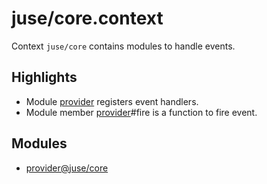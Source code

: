 # juse/core.context

Context `juse/core` contains modules to handle events.

## Highlights

* Module [provider] registers event handlers.
* Module member [provider]#fire is a function to fire event.

## Modules

* [provider@juse/core][provider]

[provider]:	../juse/core/provider
